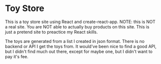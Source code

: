 # Toy Store

This is a toy store site using React and create-react-app. NOTE: this is NOT a real site. You are NOT able to actually buy products on this site. This is just a pretend site to preactice my React skills.

The toys are generated from a list I created in json format. There is no backend or API I get the toys from. It would've been nice to find a good API, but I didn't find much out there, except for maybe one, but I didn't want to pay it's fee.

